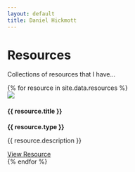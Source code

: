 ```yaml
---
layout: default
title: Daniel Hickmott
---
```


<div class="container">
    <div class="showcase">
        <div class="container">
            <h1>Resources</h1>
            <p>
                Collections of resources that I have...
            </p>            
            {% for resource in site.data.resources %}
            <div class="row">
                <div class="card md-2 box-shadow py-3 my-2 mx-2">
                    <div class="row">
                        <div class ="col-md-4">
                            <img class="card-img-top list-img border border-secondary" 
                                src="{{ site.baseurl | append: '/resources/images/' | append: resource.imageFilePath }}">
                        </div>
                        <div class ="col-md-8">
                            <div class="card-body">
                                <h4>{{ resource.title }}</h4>
                                <strong>{{ resource.type }}</strong>
                                <p class="card-text">{{ resource.description }}</p>
                                <div class="list-item-buttons">
                                    <a href="{{ resource.pageName }}" class="btn btn-sm btn-info float-right">
                                        View Resource
                                        <i class="fa fa-eye resource-icon"></i>
                                    </a>
                                </div>
                            </div>
                        </div>
                    </div>                  
                </div>
            </div>
            {% endfor %}
        </div>
    </div>
</div>